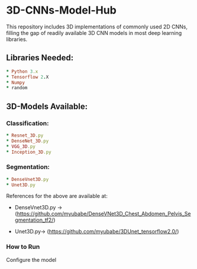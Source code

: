 # 3D-CNNs-Model-Hub

This repository includes 3D implementations of commonly used 2D CNNs, filling the gap of readily available 3D CNN models in most deep learning libraries.

## Libraries Needed:
```ruby
* Python 3.x
* Tensorflow 2.X
* Numpy
* random
```

## 3D-Models Available:

### Classification:
```ruby
* Resnet_3D.py
* DenseNet_3D.py
* VGG_3D.py
* Inception_3D.py
```
### Segmentation:
```ruby
* DenseVnet3D.py
* Unet3D.py
```

References for the above are available at:

* DenseVnet3D.py -> (https://github.com/myubabe/DenseVNet3D_Chest_Abdomen_Pelvis_Segmentation_tf2/)
  
* Unet3D.py-> (https://github.com/myubabe/3DUnet_tensorflow2.0/)

### How to Run
Configure the model